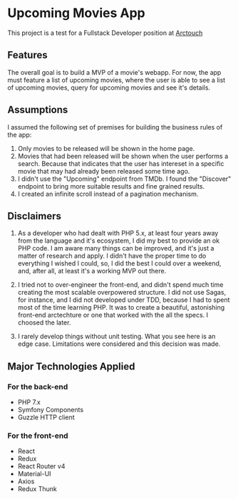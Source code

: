 # Upcoming Movies App
This project is a test for a Fullstack Developer position at
[Arctouch](arctouch.com)

## Features
The overall goal is to build a MVP of a movie's webapp.
For now, the app must feature a list of upcoming movies, where the user is able to see a list of upcoming movies, query for upcoming movies and see it's details.

## Assumptions
I assumed the following set of premises for building the business rules of the app:
1. Only movies to be released will be shown in the home page.
2. Movies that had been released will be shown when the user performs a search. Because that indicates that the user has intereset in a specific movie that may had already been released some time ago.
3. I didn't use the "Upcoming" endpoint from TMDb. I found the "Discover" endpoint to bring more suitable results and fine grained results.
4. I created an infinite scroll instead of a pagination mechanism.

## Disclaimers
1. As a developer who had dealt with PHP 5.x, at least four years away from the language and it's ecosystem, I did my best to provide an ok PHP code. I am aware many things can be improved, and it's just a matter of research and apply. I didn't have the proper time to do everything I wished I could, so, I did the best I could over a weekend, and, after all, at least it's a working MVP out there.

2. I tried not to over-engineer the front-end, and didn't spend much time creating the most scalable overpowered structure. I did not use Sagas, for instance, and I did not developed under TDD, because I had to spent most of the time learning PHP. It was to create a beautiful, astonishing front-end arctechture or one that worked with the all the specs. I choosed the later.

3. I rarely develop things without unit testing. What you see here is an edge case. Limitations were considered and this decision was made.

## Major Technologies Applied
### For the back-end
* PHP 7.x
* Symfony Components
* Guzzle HTTP client

### For the front-end
* React
* Redux
* React Router v4
* Material-UI
* Axios
* Redux Thunk